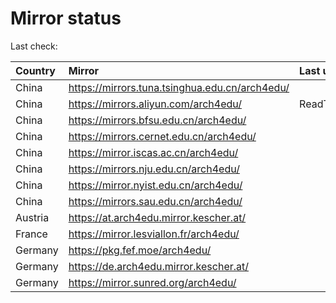 <script src="./time.js"></script>
# Mirror status
Last check: <script type="text/javascript">localize(1725172169.5459597);</script>

|Country|Mirror|Last update|
|:------|:-----|:----------|
|China|https://mirrors.tuna.tsinghua.edu.cn/arch4edu/|<script type="text/javascript">localize(1725129628);</script>|
|China|https://mirrors.aliyun.com/arch4edu/|ReadTimeout|
|China|https://mirrors.bfsu.edu.cn/arch4edu/|<script type="text/javascript">localize(1725129628);</script>|
|China|https://mirrors.cernet.edu.cn/arch4edu/|<script type="text/javascript">localize(1725129628);</script>|
|China|https://mirror.iscas.ac.cn/arch4edu/|<script type="text/javascript">localize(1725129628);</script>|
|China|https://mirrors.nju.edu.cn/arch4edu/|<script type="text/javascript">localize(1725086400);</script>|
|China|https://mirror.nyist.edu.cn/arch4edu/|<script type="text/javascript">localize(1725129628);</script>|
|China|https://mirrors.sau.edu.cn/arch4edu/|<script type="text/javascript">localize(1725129628);</script>|
|Austria|https://at.arch4edu.mirror.kescher.at/|<script type="text/javascript">localize(1725129628);</script>|
|France|https://mirror.lesviallon.fr/arch4edu/|<script type="text/javascript">localize(1725129628);</script>|
|Germany|https://pkg.fef.moe/arch4edu/|<script type="text/javascript">localize(1725129628);</script>|
|Germany|https://de.arch4edu.mirror.kescher.at/|<script type="text/javascript">localize(1725129628);</script>|
|Germany|https://mirror.sunred.org/arch4edu/|<script type="text/javascript">localize(1725129628);</script>|

<script src="./tablefilter/tablefilter.js"></script>
<script src="./table.js"></script>